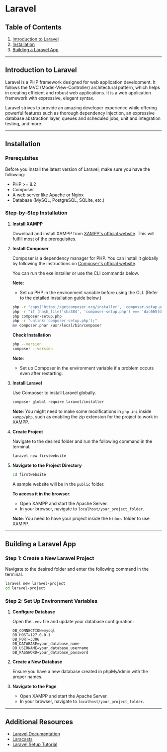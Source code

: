 # Laravel

## Table of Contents

1. [Introduction to Laravel](#introduction-to-laravel)
2. [Installation](#installation)
3. [Building a Laravel App](#building-a-laravel-app)

---

## Introduction to Laravel

Laravel is a PHP framework designed for web application development. It follows the MVC (Model-View-Controller) architectural pattern, which helps in creating efficient and robust web applications. It is a web application framework with expressive, elegant syntax.

Laravel strives to provide an amazing developer experience while offering powerful features such as thorough dependency injection, an expressive database abstraction layer, queues and scheduled jobs, unit and integration testing, and more.

---

## Installation

### Prerequisites

Before you install the latest version of Laravel, make sure you have the following:

- PHP >= 8.2
- Composer
- A web server like Apache or Nginx
- Database (MySQL, PostgreSQL, SQLite, etc.)

### Step-by-Step Installation

1. **Install XAMPP**

   Download and install XAMPP from [XAMPP's official website](https://www.apachefriends.org/download.html). This will fulfill most of the prerequisites.

2. **Install Composer**

   Composer is a dependency manager for PHP. You can install it globally by following the instructions on [Composer's official website](https://getcomposer.org/download/). 

   You can run the exe installer or use the CLI commands below.

   **Note**:
   - Set up PHP in the environment variable before using the CLI. (Refer to the detailed installation guide below.)

   ```sh
   php -r "copy('https://getcomposer.org/installer', 'composer-setup.php');"
   php -r "if (hash_file('sha384', 'composer-setup.php') === 'dac665fdc30fdd8ec78b38b9800061b4150413ff2e3b6f88543c636f7cd84f6db9189d43a81e5503cda447da73c7e5b6') { echo 'Installer verified'; } else { echo 'Installer corrupt'; unlink('composer-setup.php'); } echo PHP_EOL;"
   php composer-setup.php
   php -r "unlink('composer-setup.php');"
   mv composer.phar /usr/local/bin/composer
   ```

   **Check Installation**

   ```sh
   php --version
   composer --version
   ```

   **Note**:
   - Set up Composer in the environment variable if a problem occurs even after restarting.

3. **Install Laravel**

   Use Composer to install Laravel globally.

   ```sh
   composer global require laravel/installer
   ```

   **Note**: You might need to make some modifications in `php.ini` inside `xampp/php`, such as enabling the zip extension for the project to work in XAMPP.

4. **Create Project**

   Navigate to the desired folder and run the following command in the terminal.

   ```sh
   laravel new firstwebsite
   ```

5. **Navigate to the Project Directory**

   ```sh
   cd firstwebsite
   ```

   A sample website will be in the `public` folder.

   **To access it in the browser**:

   - Open XAMPP and start the Apache Server.
   - In your browser, navigate to `localhost/your_project_folder`.

   **Note**: You need to have your project inside the `htdocs` folder to use XAMPP.

---

## Building a Laravel App

### Step 1: Create a New Laravel Project

Navigate to the desired folder and enter the following command in the terminal.

```sh
laravel new laravel-project
cd laravel-project
```

### Step 2: Set Up Environment Variables

1. **Configure Database**

   Open the `.env` file and update your database configuration:

   ```env
   DB_CONNECTION=mysql
   DB_HOST=127.0.0.1
   DB_PORT=3306
   DB_DATABASE=your_database_name
   DB_USERNAME=your_database_username
   DB_PASSWORD=your_database_password
   ```

2. **Create a New Database**

   Ensure you have a new database created in phpMyAdmin with the proper names.

3. **Navigate to the Page**

   - Open XAMPP and start the Apache Server.
   - In your browser, navigate to `localhost/your_project_folder`.

---

## Additional Resources

- [Laravel Documentation](https://laravel.com/docs)
- [Laracasts](https://laracasts.com)
- [Laravel Setup Tutorial](https://youtu.be/iBaM5LYgyPk?si=378JQf3-lo-nGLXh)